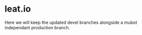 # leat.io

Here we will keep the updated devel branches alongside a mubot independant production branch.

